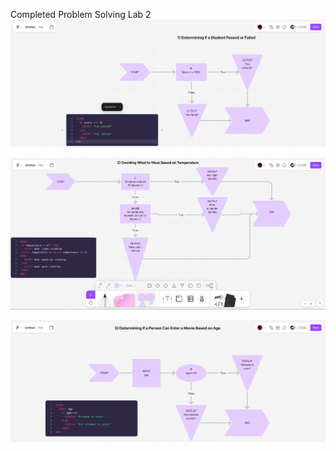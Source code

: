 Completed Problem Solving Lab 2
![alt text](image-2.png)

![alt text](image-1.png)

![alt text](image-3.png)
